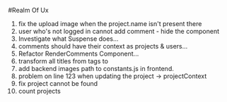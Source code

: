 #Realm Of Ux

1. fix the upload image when the project.name isn't present there
2. user who's not logged in cannot add comment - hide the component
3. Investigate what Suspense does...
4. comments should have their context as projects & users...
5. Refactor RenderComments Component...
6. transform all titles from tags to <Compoent />
7. add backend images path to constants.js in frontend.
8. problem on line 123 when updating the project -> projectContext
9. fix project cannot be found
10. count projects
